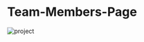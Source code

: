 # Team-Members-Page
![project](https://user-images.githubusercontent.com/94012183/160615979-122a01da-2655-4589-9e21-24ff8b8521af.gif)
